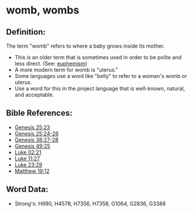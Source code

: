 # womb, wombs #

## Definition: ##

The term "womb" refers to where a baby grows inside its mother.

* This is an older term that is sometimes used in order to be polite and less direct. (See: [euphemism](rc://en/ta/man/translate/figs-euphemism))
* A more modern term for womb is "uterus."
* Some languages use a word like "belly" to refer to a woman's womb or uterus.
* Use a word for this in the project language that is well-known, natural, and acceptable.

## Bible References: ##

* [Genesis 25:23](rc://en/tn/help/gen/25/23)
* [Genesis 25:24-26](rc://en/tn/help/gen/25/24)
* [Genesis 38:27-28](rc://en/tn/help/gen/38/27)
* [Genesis 49:25](rc://en/tn/help/gen/49/25)
* [Luke 02:21](rc://en/tn/help/luk/02/21)
* [Luke 11:27](rc://en/tn/help/luk/11/27)
* [Luke 23:29](rc://en/tn/help/luk/23/29)
* [Matthew 19:12](rc://en/tn/help/mat/19/12)

## Word Data: ##

* Strong's: H990, H4578, H7356, H7358, G1064, G2836, G3388
